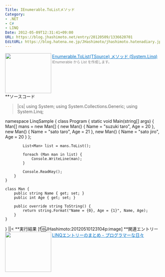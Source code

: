 ```yaml
---
Title: IEnumerable.ToListメソッド
Category:
- .NET
- C#
- LINQ
Date: 2012-05-09T12:31:41+09:00
URL: https://blog.jhashimoto.net/entry/20120509/1336620701
EditURL: https://blog.hatena.ne.jp/JHashimoto/jhashimoto.hatenadiary.jp/atom/entry/12921228815717256320
---
```


<a href="http://msdn.microsoft.com/ja-jp/library/bb342261.aspx" target="_blank"><img class="alignleft" align="left" border="0" src="http://capture.heartrails.com/150x130/shadow?http://msdn.microsoft.com/ja-jp/library/bb342261.aspx" alt="" width="150" height="130" /></a><a style="color:#0070C5;" href="http://msdn.microsoft.com/ja-jp/library/bb342261.aspx" target="_blank">Enumerable.ToList(TSource) メソッド (System.Linq)</a><a href="http://b.hatena.ne.jp/entry/http://msdn.microsoft.com/ja-jp/library/bb342261.aspx" target="_blank"><img border="0" src="http://b.hatena.ne.jp/entry/image/http://msdn.microsoft.com/ja-jp/library/bb342261.aspx" alt="" /></a><br><span style="color: #808080;font-size: 80%;">IEnumerable<T> から List<T> を作成します。</span><br style="clear:both;" />
**ソースコード
>|cs|
using System;
using System.Collections.Generic;
using System.Linq;

namespace LinqSample {
    class Program {
        static void Main(string[] args) {
            Man[] mans = new Man[] { 
                new Man() { Name = "suzuki taro", Age = 20 },
                new Man() { Name = "sato taro", Age = 21 },
                new Man() { Name = "sato jiro", Age = 20 }
            };

            List<Man> list = mans.ToList();

            foreach (Man man in list) {
                Console.WriteLine(man);
            }

            Console.ReadKey();
        }
    }

    class Man {
        public string Name { get; set; }
        public int Age { get; set; }

        public override string ToString() {
            return string.Format("Name = {0}, Age = {1}", Name, Age);
        }
    }
}
||<
**実行結果
[f:id:JHashimoto:20120510123104p:image]
**関連エントリー
<a href="http://d.hatena.ne.jp/JHashimoto/20120309/1331283458" target="_blank" rel="nofollow"><img class="alignleft" align="left" border="0" src="http://capture.heartrails.com/150x130/shadow?http://d.hatena.ne.jp/JHashimoto/20120309/1331283458" alt="" width="150" height="130" /></a><a style="color:#0070C5;" href="http://d.hatena.ne.jp/JHashimoto/20120309/1331283458" target="_blank" rel="nofollow">LINQエントリーのまとめ - プログラマーな日々</a><a href="http://b.hatena.ne.jp/entry/http://d.hatena.ne.jp/JHashimoto/20120309/1331283458" target="_blank"><img border="0" src="http://b.hatena.ne.jp/entry/image/http://d.hatena.ne.jp/JHashimoto/20120309/1331283458" alt="" /></a><br style="clear:both;" />
